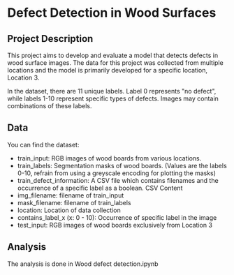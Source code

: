 # Defect Detection in Wood Surfaces
## Project Description
This project aims to develop and evaluate a model that detects defects in wood surface images. The data for this project was collected from multiple locations and the model is primarily developed for a specific location, Location 3.

In the dataset, there are 11 unique labels. Label 0 represents "no defect", while labels 1-10 represent specific types of defects. Images may contain combinations of these labels.

## Data
You can find the dataset:

- train_input: RGB images of wood boards from various locations.
- train_labels: Segmentation masks of wood boards. (Values are the labels 0-10, refrain from using a greyscale encoding for plotting the masks)
- train_defect_information: A CSV file which contains filenames and the occurrence of a specific label as a boolean.
CSV Content
- img_filename: filename of train_input
- mask_filename: filename of train_labels
- location: Location of data collection
- contains_label_x (x: 0 - 10): Occurrence of specific label in the image
- test_input: RGB images of wood boards exclusively from Location 3

## Analysis

The analysis is done in Wood defect detection.ipynb